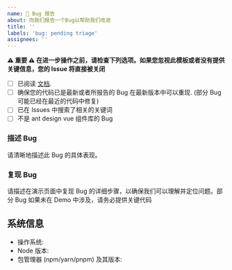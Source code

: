 ```yaml
---
name: 🐛 Bug 报告
about: 向我们报告一个Bug以帮助我们改进
title: ''
labels: 'bug: pending triage'
assignees: ''
---
```


**⚠️ 重要 ⚠️ 在进一步操作之前，请检查下列选项。如果您忽视此模板或者没有提供关键信息，您的 Issue 将直接被关闭**

- [ ] 已阅读 [文档](https://anncwb.github.io/vue-vben-admin-doc/).
- [ ] 确保您的代码已是最新或者所报告的 Bug 在最新版本中可以重现. (部分 Bug 可能已经在最近的代码中修复)
- [ ] 已在 Issues 中搜索了相关的关键词
- [ ] 不是 ant design vue 组件库的 Bug

### 描述 Bug

请清晰地描述此 Bug 的具体表现。

### 复现 Bug

请描述在演示页面中复现 Bug 的详细步骤，以确保我们可以理解并定位问题。部分 Bug 如果未在 Demo 中涉及，请务必提供关键代码

## 系统信息

- 操作系统:
- Node 版本:
- 包管理器 (npm/yarn/pnpm) 及其版本:
